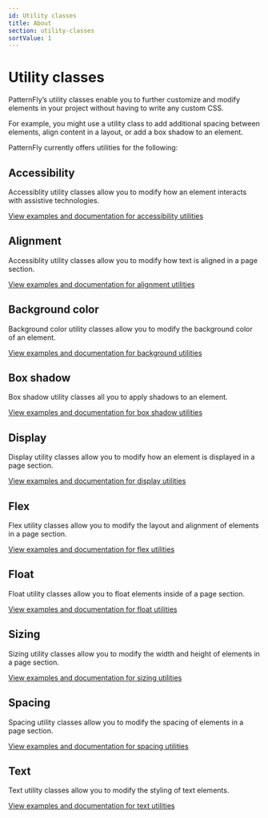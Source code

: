 ```yaml
---
id: Utility classes
title: About
section: utility-classes
sortValue: 1
---
```


# Utility classes

PatternFly’s utility classes enable you to further customize and modify elements in your project without having to write any custom CSS.

For example, you might use a utility class to add additional spacing between elements, align content in a layout, or add a box shadow to an element.

PatternFly currently offers utilities for the following: 

## Accessibility 
Accessiblity utility classes allow you to modify how an element interacts with assistive technologies.

[View examples and documentation for accessibility utilities]()

## Alignment
Accessiblity utility classes allow you to modify how text is aligned in a page section.

[View examples and documentation for alignment utilities]()

## Background color
Background color utility classes allow you to modify the background color of an element.

[View examples and documentation for background utilities]()

## Box shadow
Box shadow utility classes all you to apply shadows to an element.

[View examples and documentation for box shadow utilities]()

## Display
Display utility classes allow you to modify how an element is displayed in a page section.

[View examples and documentation for display utilities]()

## Flex
Flex utility classes allow you to modify the layout and alignment of elements in a page section.

[View examples and documentation for flex utilities]()

## Float
Float utility classes allow you to float elements inside of a page section.

[View examples and documentation for float utilities]()

## Sizing
Sizing utility classes allow you to modify the width and height of elements in a page section.
 
[View examples and documentation for sizing utilities]()

## Spacing
Spacing utility classes allow you to modify the spacing of elements in a page section.

[View examples and documentation for spacing utilities]()

## Text
Text utility classes allow you to modify the styling of text elements.

[View examples and documentation for text utilities]()
